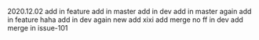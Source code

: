 2020.12.02
add in feature
add in master
add in dev
add in master again
add in feature haha
add in dev again
new add xixi
add merge no ff in dev
add merge in issue-101

